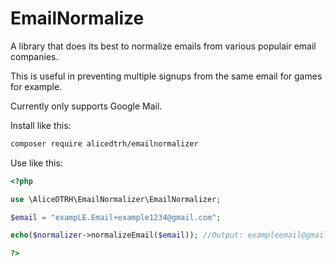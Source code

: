 # EmailNormalize
A library that does its best to normalize emails from various populair email companies.

This is useful in preventing multiple signups from the same email for games for example.

Currently only supports Google Mail.

Install like this:
```sh
composer require alicedtrh/emailnormalizer
```
Use like this:
```php
<?php

use \AliceDTRH\EmailNormalizer\EmailNormalizer;

$email = "exampLE.Email+example1234@gmail.com";

echo($normalizer->normalizeEmail($email)); //Output: exampleemail@gmail.com

?>
```

